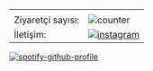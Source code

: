   |||
|--|--|
|  |
| Ziyaretçi sayısı:					|	![counter](https://profile-counter.glitch.me/%7Bsenpailegal%7D/count.svg)
| İletişim:        | [![instagram](https://cdn2.iconfinder.com/data/icons/social-icons-33/128/Instagram-22.png)](https://instagram.com/erengrbz0)  |
  
[![spotify-github-profile](https://spotify-github-profile.vercel.app/api/view?uid=u9w3maxcrvobq9b0jgmvo9mbn&cover_image=true&theme=novatorem&bar_color=7f7f7f&bar_color_cover=false)](https://github.com/kittinan/spotify-github-profile)
 
